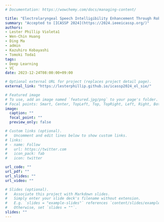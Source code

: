 ```yaml
---
# Documentation: https://wowchemy.com/docs/managing-content/

title: "Electrolaryngeal Speech Intelligibility Enhancement Through Robust Linguistic Encoders"
summary: "Accepted to [ICASSP 2024](https://2024.ieeeicassp.org/)"
authors:
- Lester Phillip Violeta1
- Wen-Chin Huang
- Ding Ma
- admin
- Kazuhiro Kobayashi
- Tomoki Toda1
tags:
- Deep Learning
- VC
date: 2023-12-24T08:00:00+09:00

# Optional external URL for project (replaces project detail page).
external_link: "https://lesterphillip.github.io/icassp2024_el_sie/"

# Featured image
# To use, add an image named `featured.jpg/png` to your page's folder.
# Focal points: Smart, Center, TopLeft, Top, TopRight, Left, Right, BottomLeft, Bottom, BottomRight.
image:
  caption: ""
  focal_point: ""
  preview_only: false

# Custom links (optional).
#   Uncomment and edit lines below to show custom links.
# links:
# - name: Follow
#   url: https://twitter.com
#   icon_pack: fab
#   icon: twitter

url_code: ""
url_pdf: ""
url_slides: ""
url_video: ""

# Slides (optional).
#   Associate this project with Markdown slides.
#   Simply enter your slide deck's filename without extension.
#   E.g. `slides = "example-slides"` references `content/slides/example-slides.md`.
#   Otherwise, set `slides = ""`.
slides: ""
---
```

